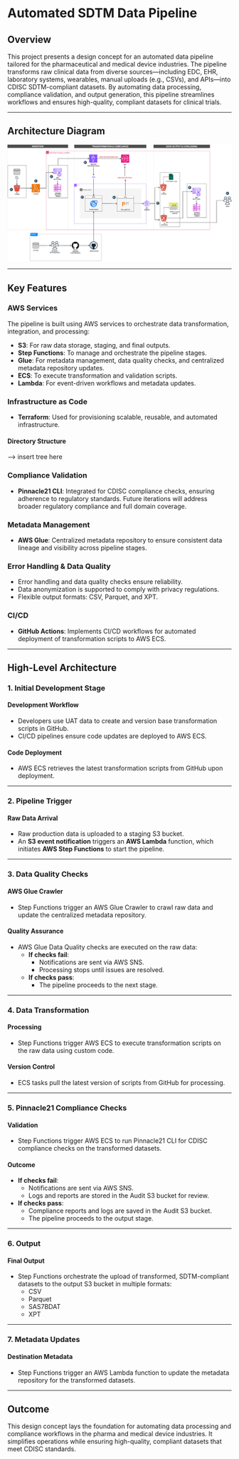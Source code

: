 # Automated SDTM Data Pipeline

## Overview

This project presents a design concept for an automated data pipeline tailored for the pharmaceutical and medical device industries. The pipeline transforms raw clinical data from diverse sources—including EDC, EHR, laboratory systems, wearables, manual uploads (e.g., CSVs), and APIs—into CDISC SDTM-compliant datasets. By automating data processing, compliance validation, and output generation, this pipeline streamlines workflows and ensures high-quality, compliant datasets for clinical trials.

---

## Architecture Diagram
![diagram](cdisc_pipeline_step_functions_v6.drawio.png)

---

## Key Features

### AWS Services
The pipeline is built using AWS services to orchestrate data transformation, integration, and processing:
- **S3**: For raw data storage, staging, and final outputs.
- **Step Functions**: To manage and orchestrate the pipeline stages.
- **Glue**: For metadata management, data quality checks, and centralized metadata repository updates.
- **ECS**: To execute transformation and validation scripts.
- **Lambda**: For event-driven workflows and metadata updates.

### Infrastructure as Code
- **Terraform**: Used for provisioning scalable, reusable, and automated infrastructure.
#### Directory Structure
--> insert tree here

### Compliance Validation
- **Pinnacle21 CLI**: Integrated for CDISC compliance checks, ensuring adherence to regulatory standards. Future iterations will address broader regulatory compliance and full domain coverage.

### Metadata Management
- **AWS Glue**: Centralized metadata repository to ensure consistent data lineage and visibility across pipeline stages.

### Error Handling & Data Quality
- Error handling and data quality checks ensure reliability.
- Data anonymization is supported to comply with privacy regulations.
- Flexible output formats: CSV, Parquet, and XPT.

### CI/CD
- **GitHub Actions**: Implements CI/CD workflows for automated deployment of transformation scripts to AWS ECS.

---

## High-Level Architecture

### 1. Initial Development Stage
#### Development Workflow
- Developers use UAT data to create and version base transformation scripts in GitHub.
- CI/CD pipelines ensure code updates are deployed to AWS ECS.

#### Code Deployment
- AWS ECS retrieves the latest transformation scripts from GitHub upon deployment.

---

### 2. Pipeline Trigger
#### Raw Data Arrival
- Raw production data is uploaded to a staging S3 bucket.
- An **S3 event notification** triggers an **AWS Lambda** function, which initiates **AWS Step Functions** to start the pipeline.

---

### 3. Data Quality Checks
#### AWS Glue Crawler
- Step Functions trigger an AWS Glue Crawler to crawl raw data and update the centralized metadata repository.

#### Quality Assurance
- AWS Glue Data Quality checks are executed on the raw data:
  - **If checks fail**:
    - Notifications are sent via AWS SNS.
    - Processing stops until issues are resolved.
  - **If checks pass**:
    - The pipeline proceeds to the next stage.

---

### 4. Data Transformation
#### Processing
- Step Functions trigger AWS ECS to execute transformation scripts on the raw data using custom code.

#### Version Control
- ECS tasks pull the latest version of scripts from GitHub for processing.

---

### 5. Pinnacle21 Compliance Checks
#### Validation
- Step Functions trigger AWS ECS to run Pinnacle21 CLI for CDISC compliance checks on the transformed datasets.

#### Outcome
- **If checks fail**:
  - Notifications are sent via AWS SNS.
  - Logs and reports are stored in the Audit S3 bucket for review.
- **If checks pass**:
  - Compliance reports and logs are saved in the Audit S3 bucket.
  - The pipeline proceeds to the output stage.

---

### 6. Output
#### Final Output
- Step Functions orchestrate the upload of transformed, SDTM-compliant datasets to the output S3 bucket in multiple formats:
  - CSV
  - Parquet
  - SAS7BDAT
  - XPT

---

### 7. Metadata Updates
#### Destination Metadata
- Step Functions trigger an AWS Lambda function to update the metadata repository for the transformed datasets.

---

## Outcome
This design concept lays the foundation for automating data processing and compliance workflows in the pharma and medical device industries. It simplifies operations while ensuring high-quality, compliant datasets that meet CDISC standards.

